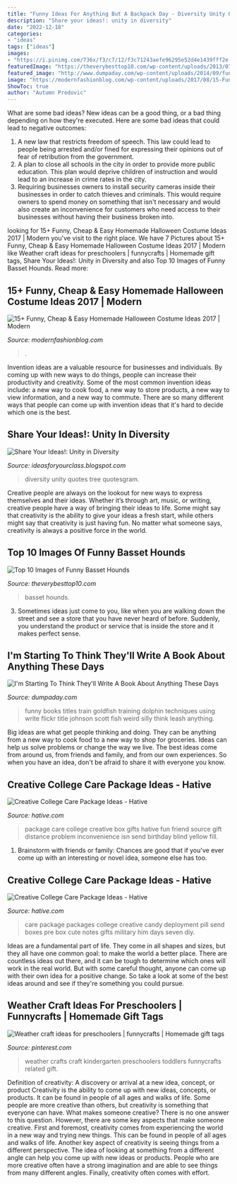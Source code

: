 ```yaml
---
title: "Funny Ideas For Anything But A Backpack Day - Diversity Unity Quotes Tree Quotesgram"
description: "Share your ideas!: unity in diversity"
date: "2022-12-18"
categories:
- "ideas"
tags: ["ideas"]
images:
- "https://i.pinimg.com/736x/f3/c7/12/f3c71243aefe96295e52d4e1439fff2e--weather-crafts-kindergarten.jpg"
featuredImage: "https://theverybesttop10.com/wp-content/uploads/2013/07/Top-10-Images-of-Funny-Basset-Hounds.jpg"
featured_image: "http://www.dumpaday.com/wp-content/uploads/2014/09/funny-book-titles-9.jpg"
image: "https://modernfashionblog.com/wp-content/uploads/2017/08/15-Funny-Cheap-Easy-Homemade-Halloween-Costume-Ideas-2017-9.jpg"
ShowToc: true
author: "Autumn Predovic"
---
```



What are some bad ideas?
New ideas can be a good thing, or a bad thing depending on how they're executed. Here are some bad ideas that could lead to negative outcomes: 
1. A new law that restricts freedom of speech. This law could lead to people being arrested and/or fined for expressing their opinions out of fear of retribution from the government. 
2. A plan to close all schools in the city in order to provide more public education. This plan would deprive children of instruction and would lead to an increase in crime rates in the city. 
3. Requiring businesses owners to install security cameras inside their businesses in order to catch thieves and criminals. This would require owners to spend money on something that isn't necessary and would also create an inconvenience for customers who need access to their businesses without having their business broken into. 

	

		
looking for 15+ Funny, Cheap &amp; Easy Homemade Halloween Costume Ideas 2017 | Modern you've visit to the right place. We have 7 Pictures about 15+ Funny, Cheap &amp; Easy Homemade Halloween Costume Ideas 2017 | Modern like Weather craft ideas for preschoolers | funnycrafts | Homemade gift tags, Share Your Ideas!: Unity in Diversity and also Top 10 Images of Funny Basset Hounds. Read more:
		
    
## 15+ Funny, Cheap &amp; Easy Homemade Halloween Costume Ideas 2017 | Modern

<img loading=lazy src="https://modernfashionblog.com/wp-content/uploads/2017/08/15-Funny-Cheap-Easy-Homemade-Halloween-Costume-Ideas-2017-9.jpg" onerror="this.onerror=null;this.src='https://tse4.mm.bing.net/th?id=OIP.tiOSgOwyXX5jwaZPZD23nwAAAA&amp;pid=15.1';" alt="15+ Funny, Cheap &amp; Easy Homemade Halloween Costume Ideas 2017 | Modern">

_Source: modernfashionblog.com_

>. 

	

Invention ideas are a valuable resource for businesses and individuals. By coming up with new ways to do things, people can increase their productivity and creativity. Some of the most common invention ideas include: a new way to cook food, a new way to store products, a new way to view information, and a new way to commute. There are so many different ways that people can come up with invention ideas that it's hard to decide which one is the best.

    
## Share Your Ideas!: Unity In Diversity

<img loading=lazy src="http://4.bp.blogspot.com/-yYqcLSkhihs/TpKpQTpKLxI/AAAAAAAAAAM/a9Csud8vGLM/s640/tree.JPG" onerror="this.onerror=null;this.src='https://tse3.mm.bing.net/th?id=OIP.C7Ax4mQj-lwjLvTkTZkqxQHaJ4&amp;pid=15.1';" alt="Share Your Ideas!: Unity in Diversity">

_Source: ideasforyourclass.blogspot.com_

>diversity unity quotes tree quotesgram. 

	

Creative people are always on the lookout for new ways to express themselves and their ideas. Whether it’s through art, music, or writing, creative people have a way of bringing their ideas to life. Some might say that creativity is the ability to give your ideas a fresh start, while others might say that creativity is just having fun. No matter what someone says, creativity is always a positive force in the world.

    
## Top 10 Images Of Funny Basset Hounds

<img loading=lazy src="https://theverybesttop10.com/wp-content/uploads/2013/07/Top-10-Images-of-Funny-Basset-Hounds.jpg" onerror="this.onerror=null;this.src='https://tse1.mm.bing.net/th?id=OIP.hPxfm5v-Dzv-DwGSy-LgUwHaFT&amp;pid=15.1';" alt="Top 10 Images of Funny Basset Hounds">

_Source: theverybesttop10.com_

>basset hounds. 

	

3. Sometimes ideas just come to you, like when you are walking down the street and see a store that you have never heard of before. Suddenly, you understand the product or service that is inside the store and it makes perfect sense.

    
## I&#039;m Starting To Think They&#039;ll Write A Book About Anything These Days

<img loading=lazy src="http://www.dumpaday.com/wp-content/uploads/2014/09/funny-book-titles-9.jpg" onerror="this.onerror=null;this.src='https://tse3.mm.bing.net/th?id=OIP.47PVOGcvP6QUsWWbTNkKvQHaLE&amp;pid=15.1';" alt="I&#039;m Starting To Think They&#039;ll Write A Book About Anything These Days">

_Source: dumpaday.com_

>funny books titles train goldfish training dolphin techniques using write flickr title johnson scott fish weird silly think leash anything. 

	

Big ideas are what get people thinking and doing. They can be anything from a new way to cook food to a new way to shop for groceries. Ideas can help us solve problems or change the way we live. The best ideas come from around us, from friends and family, and from our own experiences. So when you have an idea, don't be afraid to share it with everyone you know.

    
## Creative College Care Package Ideas - Hative

<img loading=lazy src="http://hative.com/wp-content/uploads/2015/01/college-care-package-ideas/2-creative-college-care-package-ideas.jpg" onerror="this.onerror=null;this.src='https://tse1.mm.bing.net/th?id=OIP.iwiw7hTsYG6HX01sOKooXAHaJ4&amp;pid=15.1';" alt="Creative College Care Package Ideas - Hative">

_Source: hative.com_

>package care college creative box gifts hative fun friend source gift distance problem inconvenience isn send birthday blind yellow fill. 

	

1. Brainstorm with friends or family: Chances are good that if you've ever come up with an interesting or novel idea, someone else has too.

    
## Creative College Care Package Ideas - Hative

<img loading=lazy src="http://hative.com/wp-content/uploads/2015/01/college-care-package-ideas/6-creative-college-care-package-ideas.jpg" onerror="this.onerror=null;this.src='https://tse1.mm.bing.net/th?id=OIP.h1k7ObZoeLpt0Ysoymv19QHaJ7&amp;pid=15.1';" alt="Creative College Care Package Ideas - Hative">

_Source: hative.com_

>care package packages college creative candy deployment pill send boxes pre box cute notes gifts military him days seven diy. 

	

Ideas are a fundamental part of life. They come in all shapes and sizes, but they all have one common goal: to make the world a better place. There are countless ideas out there, and it can be tough to determine which ones will work in the real world. But with some careful thought, anyone can come up with their own idea for a positive change. So take a look at some of the best ideas around and see if they're something you could pursue.

    
## Weather Craft Ideas For Preschoolers | Funnycrafts | Homemade Gift Tags

<img loading=lazy src="https://i.pinimg.com/736x/f3/c7/12/f3c71243aefe96295e52d4e1439fff2e--weather-crafts-kindergarten.jpg" onerror="this.onerror=null;this.src='https://tse4.mm.bing.net/th?id=OIP.1Zp0_DAW0bfU2ndLM5ykcQHaJ4&amp;pid=15.1';" alt="Weather craft ideas for preschoolers | funnycrafts | Homemade gift tags">

_Source: pinterest.com_

>weather crafts craft kindergarten preschoolers toddlers funnycrafts related gift. 

	

Definition of creativity: A discovery or arrival at a new idea, concept, or product
Creativity is the ability to come up with new ideas, concepts, or products. It can be found in people of all ages and walks of life. Some people are more creative than others, but creativity is something that everyone can have. What makes someone creative? There is no one answer to this question. However, there are some key aspects that make someone creative. First and foremost, creativity comes from experiencing the world in a new way and trying new things. This can be found in people of all ages and walks of life. Another key aspect of creativity is seeing things from a different perspective. The idea of looking at something from a different angle can help you come up with new ideas or products. People who are more creative often have a strong imagination and are able to see things from many different angles. Finally, creativity often comes with effort.


